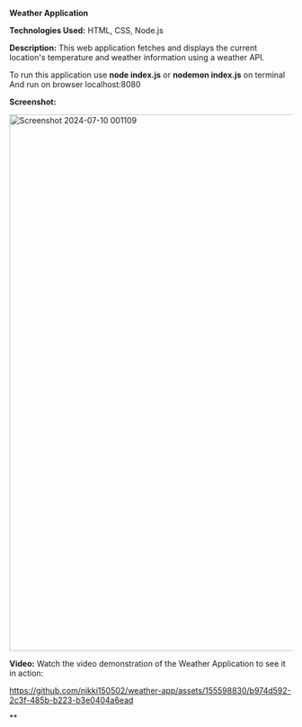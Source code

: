  **Weather Application**
 
**Technologies Used:**
HTML, CSS, Node.js

**Description:**
This web application fetches and displays the current location's temperature and weather information using a weather API.

 To run this application use **node index.js** or **nodemon index.js** on terminal
 And run on browser localhost:8080
 
**Screenshot:**

<img width="954" alt="Screenshot 2024-07-10 001109" src="https://github.com/nikki150502/weather-app/assets/155598830/59c663b2-1a48-4ae6-bd08-12247cefaaf9">

**Video:**
Watch the video demonstration of the Weather Application to see it in action:

https://github.com/nikki150502/weather-app/assets/155598830/b974d592-2c3f-485b-b223-b3e0404a6ead


**
